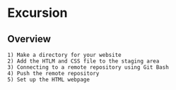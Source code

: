# Excursion

## Overview
    
    1) Make a directory for your website
    2) Add the HTLM and CSS file to the staging area 
    3) Connecting to a remote repository using Git Bash 
    4) Push the remote repository 
    5) Set up the HTML webpage